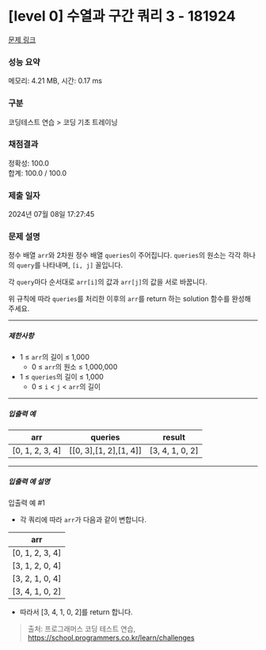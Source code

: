 # [level 0] 수열과 구간 쿼리 3 - 181924 

[문제 링크](https://school.programmers.co.kr/learn/courses/30/lessons/181924) 

### 성능 요약

메모리: 4.21 MB, 시간: 0.17 ms

### 구분

코딩테스트 연습 > 코딩 기초 트레이닝

### 채점결과

정확성: 100.0<br/>합계: 100.0 / 100.0

### 제출 일자

2024년 07월 08일 17:27:45

### 문제 설명

<p>정수 배열 <code>arr</code>와 2차원 정수 배열 <code>queries</code>이 주어집니다. <code>queries</code>의 원소는 각각 하나의 <code>query</code>를 나타내며, <code>[i, j]</code> 꼴입니다.</p>

<p>각 <code>query</code>마다 순서대로 <code>arr[i]</code>의 값과 <code>arr[j]</code>의 값을 서로 바꿉니다.</p>

<p>위 규칙에 따라 <code>queries</code>를 처리한 이후의 <code>arr</code>를 return 하는 solution 함수를 완성해 주세요.</p>

<hr>

<h5>제한사항</h5>

<ul>
<li>1 ≤ <code>arr</code>의 길이 ≤ 1,000

<ul>
<li>0 ≤ <code>arr</code>의 원소 ≤ 1,000,000</li>
</ul></li>
<li>1 ≤ <code>queries</code>의 길이 ≤ 1,000

<ul>
<li>0 ≤ <code>i</code> &lt; <code>j</code> &lt; <code>arr</code>의 길이</li>
</ul></li>
</ul>

<hr>

<h5>입출력 예</h5>
<table class="table">
        <thead><tr>
<th>arr</th>
<th>queries</th>
<th>result</th>
</tr>
</thead>
        <tbody><tr>
<td>[0, 1, 2, 3, 4]</td>
<td>[[0, 3],[1, 2],[1, 4]]</td>
<td>[3, 4, 1, 0, 2]</td>
</tr>
</tbody>
      </table>
<hr>

<h5>입출력 예 설명</h5>

<p>입출력 예 #1</p>

<ul>
<li>각 쿼리에 따라 <code>arr</code>가 다음과 같이 변합니다.</li>
</ul>
<table class="table">
        <thead><tr>
<th>arr</th>
</tr>
</thead>
        <tbody><tr>
<td>[0, 1, 2, 3, 4]</td>
</tr>
<tr>
<td>[3, 1, 2, 0, 4]</td>
</tr>
<tr>
<td>[3, 2, 1, 0, 4]</td>
</tr>
<tr>
<td>[3, 4, 1, 0, 2]</td>
</tr>
</tbody>
      </table>
<ul>
<li>따라서 [3, 4, 1, 0, 2]를 return 합니다.</li>
</ul>


> 출처: 프로그래머스 코딩 테스트 연습, https://school.programmers.co.kr/learn/challenges